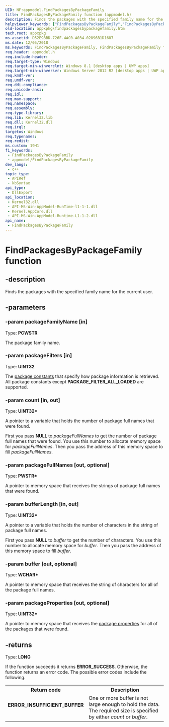 ```yaml
---
UID: NF:appmodel.FindPackagesByPackageFamily
title: FindPackagesByPackageFamily function (appmodel.h)
description: Finds the packages with the specified family name for the current user.
helpviewer_keywords: ["FindPackagesByPackageFamily","FindPackagesByPackageFamily function [App packaging and management]","appmodel/FindPackagesByPackageFamily","appxpkg.findpackagesbypackagefamily"]
old-location: appxpkg\findpackagesbypackagefamily.htm
tech.root: appxpkg
ms.assetid: D52E98BD-726F-4AC0-A034-02896B1D1687
ms.date: 12/05/2018
ms.keywords: FindPackagesByPackageFamily, FindPackagesByPackageFamily function [App packaging and management], appmodel/FindPackagesByPackageFamily, appxpkg.findpackagesbypackagefamily
req.header: appmodel.h
req.include-header: 
req.target-type: Windows
req.target-min-winverclnt: Windows 8.1 [desktop apps | UWP apps]
req.target-min-winversvr: Windows Server 2012 R2 [desktop apps | UWP apps]
req.kmdf-ver: 
req.umdf-ver: 
req.ddi-compliance: 
req.unicode-ansi: 
req.idl: 
req.max-support: 
req.namespace: 
req.assembly: 
req.type-library: 
req.lib: Kernel32.lib
req.dll: Kernel32.dll
req.irql: 
targetos: Windows
req.typenames: 
req.redist: 
ms.custom: 19H1
f1_keywords:
 - FindPackagesByPackageFamily
 - appmodel/FindPackagesByPackageFamily
dev_langs:
 - c++
topic_type:
 - APIRef
 - kbSyntax
api_type:
 - DllExport
api_location:
 - Kernel32.dll
 - API-MS-Win-AppModel-RunTime-l1-1-1.dll
 - Kernel.AppCore.dll
 - API-MS-Win-AppModel-Runtime-L1-1-2.dll
api_name:
 - FindPackagesByPackageFamily
---
```


# FindPackagesByPackageFamily function


## -description

Finds the packages  with the specified family name for the current user.

## -parameters

### -param packageFamilyName [in]

Type: <b>PCWSTR</b>

The package family name.

### -param packageFilters [in]

Type: <b>UINT32</b>

The <a href="/windows/desktop/appxpkg/package-constants">package constants</a> that specify how package information is retrieved. All package constants except <b>PACKAGE_FILTER_ALL_LOADED</b> are supported.

### -param count [in, out]

Type: <b>UINT32*</b>

A pointer to a variable that holds the number of package full names that were found. 

First you pass <b>NULL</b> to <i>packageFullNames</i> to get the number of package full names that were found. You use this number to allocate memory space for <i>packageFullNames</i>. Then you pass the address of this memory space to fill <i>packageFullNames</i>.

### -param packageFullNames [out, optional]

Type: <b>PWSTR*</b>

A pointer to memory space that receives  the strings of package full names that were found.

### -param bufferLength [in, out]

Type: <b>UINT32*</b>

A pointer to a variable that holds the number of characters in the string of package full names. 

First you pass <b>NULL</b> to <i>buffer</i> to get the number of characters. You use this number to allocate memory space for <i>buffer</i>. Then you pass the address of this memory space to fill <i>buffer</i>.

### -param buffer [out, optional]

Type: <b>WCHAR*</b>

A pointer to memory space that receives  the string of characters for all of the package full names.

### -param packageProperties [out, optional]

Type: <b>UINT32*</b>

A pointer to memory space that receives  the <a href="/windows/desktop/appxpkg/package-constants">package properties</a> for all of the packages that were found.

## -returns

Type: <b>LONG</b>

If the function succeeds it returns <b>ERROR_SUCCESS</b>. Otherwise, the function returns an error code. The possible error codes include the following.

<table>
<tr>
<th>Return code</th>
<th>Description</th>
</tr>
<tr>
<td width="40%">
<dl>
<dt><b>ERROR_INSUFFICIENT_BUFFER</b></dt>
</dl>
</td>
<td width="60%">
One or more buffer is not large enough to hold the data. The required size is specified  by either <i>count</i> or <i>buffer</i>.

</td>
</tr>
</table>